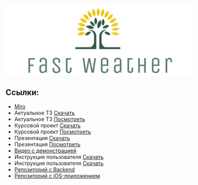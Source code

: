 <p align="center">
  <img src="Resources/logo.png">
</p>

## Ссылки:

- [Miro](https://miro.com/app/board/o9J_lk6Vx7Y=/?invite_link_id=577007166582)
- Актуальное ТЗ [Скачать](Documents/ТЗ.docx)
- Актуальное ТЗ [Посмотреть](Documents/ТЗ.pdf)
- Курсовой проект [Скачать](Documents/Курсовая.docx)
- Курсовой проект [Посмотреть](Documents/Курсовая.pdf)
- Презентация [Скачать](Documents/Презентация.pptx)
- Презентация [Посмотреть](Documents/Презентация.pdf)
- [Видео с демонстрацией](https://drive.google.com/file/d/1dFyiIdhAfy7BHd7R_aIU_kSiXAkd7KLU/view)
- Инструкция пользователя [Скачать](Documents/Инструкция.docx)
- Инструкция пользователя [Скачать](Documents/Инструкция.pdf)
- [Репозиторий с Backend](https://github.com/emilqw/fast.weather.back)
- [Репозиторий с iOS-приложением](https://github.com/emilqw/fast.weather.front)
